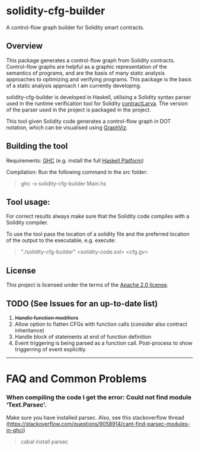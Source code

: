 # solidity-cfg-builder
A control-flow graph builder for Solidity smart contracts.

## Overview

This package generates a control-flow graph from Solidity contracts. Control-flow graphs are helpful as a graphic representation of the semantics of programs, and are the basis of many static analysis approaches to optimizing and verifying programs. This package is the basis of a static analysis approach I am currently developing. 

solidity-cfg-builder is developed in Haskell, utilising a Solidity syntax parser used in the runtime verification tool for Solidity [contractLarva](https://github.com/gordonpace/contractLarva). The version of the parser used in the project is packaged in the project. 

This tool given Solidity code generates a control-flow graph in DOT notation, which can be visualised using [GraphViz](https://www.graphviz.org/).

## Building the tool

Requirements: [GHC](https://www.haskell.org/ghc/) (e.g. install the full [Haskell Platform](https://www.haskell.org/platform/))

Compilation: Run the following command in the src folder:

> ghc -o solidity-cfg-builder Main.hs

## Tool usage:

For correct results always make sure that the Solidity code compiles with a Solidity compiler.

To use the tool pass the location of a solidity file and the preferred location of the output to the executable, e.g. execute:

> "./solidity-cfg-builder" &lt;solidity-code.sol&gt; &lt;cfg.gv&gt;

## License
This project is licensed under the terms of the [Apache 2.0 license](LICENSE).

## TODO (See Issues for an up-to-date list)
1. <s>Handle function modifiers</s>
2. Allow option to flatten CFGs with function calls (consider also contract inheritance)
3. Handle block of statements at end of function definition
4. Event triggering is being parsed as a function call. Post-process to show triggerring of event explicitly.
----
# FAQ and Common Problems

### When compiling the code I get the error: Could not find module ‘Text.Parsec’.
Make sure you have installed parsec.  Also, see this stackoverflow thread (https://stackoverflow.com/questions/9058914/cant-find-parsec-modules-in-ghci)
>cabal install parsec


